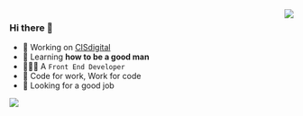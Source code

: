 

<img align="right" src="https://github-readme-stats.vercel.app/api?username=kagawagao&show_icons=true&theme=github" />

### Hi there 👋

- 🔭 Working on [CISdigital](http://cisdigital.cn/)
- 🌱 Learning **how to be a good man**
- 👨🏻‍💻 A `Front End Developer`
- 🎯 Code for work, Work for code
- 👀 Looking for a good job

<img align="left" src="https://github-readme-stats.vercel.app/api/top-langs/?username=kagawagao&layout=compact" />

